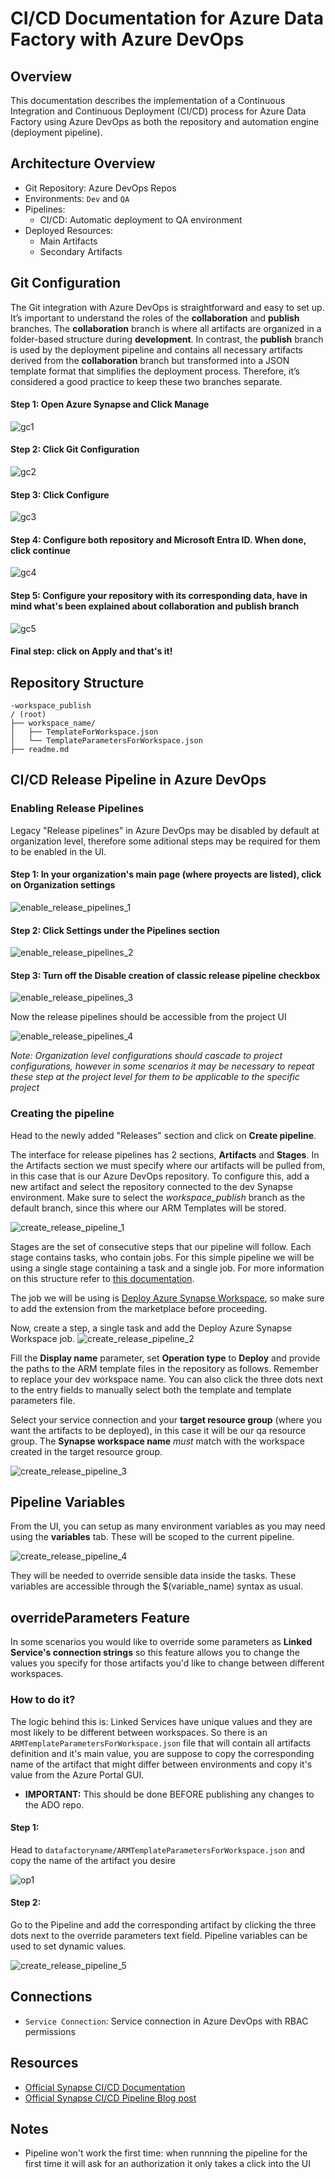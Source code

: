 
# CI/CD Documentation for Azure Data Factory with Azure DevOps

## Overview

This documentation describes the implementation of a Continuous Integration and Continuous Deployment (CI/CD) process for Azure Data Factory using Azure DevOps as both the repository and automation engine (deployment pipeline).

## Architecture Overview

- Git Repository: Azure DevOps Repos  
- Environments: `Dev` and `QA` 
- Pipelines:   
  - CI/CD: Automatic deployment to QA environment  
- Deployed Resources:  
  - Main Artifacts
  - Secondary Artifacts

## Git Configuration

The Git integration with Azure DevOps is straightforward and easy to set up. It’s important to understand the roles of the **collaboration** and **publish** branches. The **collaboration** branch is where all artifacts are organized in a folder-based structure during **development**. In contrast, the **publish** branch is used by the deployment pipeline and contains all necessary artifacts derived from the **collaboration** branch but transformed into a JSON template format that simplifies the deployment process. Therefore, it’s considered a good practice to keep these two branches separate.

#### Step 1: Open Azure Synapse and Click **Manage**

![gc1](./gc1.png)

#### Step 2: Click Git Configuration

![gc2](./gc2.png)

#### Step 3: Click Configure

![gc3](./gc3.png)

#### Step 4: Configure both repository and Microsoft Entra ID. When done, click **continue**

![gc4](./gc4.png)

#### Step 5: Configure your repository with its corresponding data, have in mind what's been explained about **collaboration** and **publish** branch

![gc5](./gc5.png)

#### Final step: click on **Apply** and that's it!

## Repository Structure

```plaintext
-workspace_publish
/ (root)
├── workspace_name/
│   ├── TemplateForWorkspace.json
│   └── TemplateParametersForWorkspace.json
├── readme.md
```

## CI/CD Release Pipeline in Azure DevOps

### Enabling Release Pipelines

Legacy "Release pipelines" in Azure DevOps may be disabled by default at organization level, therefore some aditional steps may be required for them to be enabled in the UI.

#### Step 1: In your organization's main page (where proyects are listed), click on **Organization settings**

![enable_release_pipelines_1](./enable_release_pipelines_1.png)

#### Step 2: Click **Settings** under the **Pipelines** section

![enable_release_pipelines_2](./enable_release_pipelines_2.png)

#### Step 3: Turn off the **Disable creation of classic release pipeline** checkbox

![enable_release_pipelines_3](./enable_release_pipelines_3.png)

Now the release pipelines should be accessible from the project UI

![enable_release_pipelines_4](./enable_release_pipelines_4.png)

*Note: Organization level configurations should cascade to project configurations, however in some scenarios it may be necessary to repeat these step at the project level for them to be applicable to the specific project* 

### Creating the pipeline

Head to the newly added "Releases" section and click on **Create pipeline**.

The interface for release pipelines has 2 sections, **Artifacts** and **Stages**. In the Artifacts section we must specify where our artifacts will be pulled from, in this case that is our Azure DevOps repository. To configure this, add a new artifact and select the repository connected to the dev Synapse environment. Make sure to select the *workspace_publish* branch as the default branch, since this where our ARM Templates will be stored. 

![create_release_pipeline_1](./create_release_pipeline_1.png)

Stages are the set of consecutive steps that our pipeline will follow. Each stage contains tasks, who contain jobs. For this simple pipeline we will be using a single stage containing a task and a single job. For more information on this structure refer to [this documentation](https://learn.microsoft.com/en-us/azure/devops/pipelines/yaml-schema/?view=azure-pipelines).


The job we will be using is [Deploy Azure Synapse Workspace](https://marketplace.visualstudio.com/items?itemName=AzureSynapseWorkspace.synapsecicd-deploy), so make sure to add the extension from the marketplace before proceeding. 

Now, create a step, a single task and add the Deploy Azure Synapse Workspace job.
![create_release_pipeline_2](./create_release_pipeline_2.png)

Fill the **Display name** parameter, set **Operation type** to **Deploy** and provide the paths to the ARM template files in the repository as follows. Remember to replace your dev workspace name. You can also click the three dots next to the entry fields to manually select both the template and template parameters file. 

Select your service connection and your **target resource group** (where you want the artifacts to be deployed), in this case it will be our qa resource group. The **Synapse workspace name** *must* match with the workspace created in the target resource group.

![create_release_pipeline_3](./create_release_pipeline_3.png)

## Pipeline Variables

From the UI, you can setup as many environment variables as you may need using the **variables** tab. These will be scoped to the current pipeline. 

![create_release_pipeline_4](./create_release_pipeline_4.png)

They will be needed to override sensible data inside the tasks. These variables are accessible through the $(variable_name) syntax as usual.

## overrideParameters Feature

In some scenarios you would like to override some parameters as **Linked Service's connection strings** so this feature allows you to change the values you specify for those artifacts you'd like to change between different workspaces.

### How to do it?
The logic behind this is: Linked Services have unique values and they are most likely to be different between workspaces. So there is an `ARMTemplateParametersForWorkspace.json` file that will contain all artifacts definition and it's main value, you are suppose to copy the corresponding name of the artifact that might differ between environments and copy it's value from the Azure Portal GUI.

- **IMPORTANT:** This should be done BEFORE publishing any changes to the ADO repo.

#### Step 1:

Head to `datafactoryname/ARMTemplateParametersForWorkspace.json` and copy the name of the artifact you desire

![op1](./op1.png)

#### Step 2:

Go to the Pipeline and add the corresponding artifact by clicking the three dots next to the override parameters text field. Pipeline variables can be used to set dynamic values.

![create_release_pipeline_5](./create_release_pipeline_5.png)

## Connections

- `Service Connection`: Service connection in Azure DevOps with RBAC permissions

## Resources

- [Official Synapse CI/CD Documentation](https://learn.microsoft.com/en-gb/azure/synapse-analytics/cicd/continuous-integration-delivery)  
- [Official Synapse CI/CD Pipeline Blog post](https://techcommunity.microsoft.com/blog/dataarchitectureblog/ci-cd-in-azure-synapse-analytics-part-4---the-release-pipeline/2034434)  

## Notes

- Pipeline won't work the first time: when runnning the pipeline for the first time it will ask for an authorization it only takes a click into the UI
